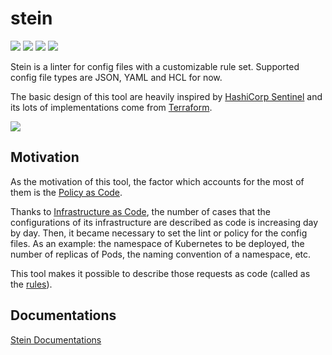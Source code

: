 stein
=====

[![][circleci-badge]][circleci-link] [![][release-badge]][release-link] [![][license-badge]][license-link] [![][report-budge]][report-link]

[circleci-link]:  https://circleci.com/gh/b4b4r07/stein/tree/master
[circleci-badge]: https://circleci.com/gh/b4b4r07/stein/tree/master.svg?style=svg
[release-badge]: https://img.shields.io/github/release/b4b4r07/stein.svg?style=popout
[release-link]:  https://github.com/b4b4r07/stein/releases
[license-badge]: https://img.shields.io/github/license/b4b4r07/stein.svg?style=popout
[license-link]:  ./LICENSE
[report-budge]: https://goreportcard.com/badge/github.com/b4b4r07/stein
[report-link]:  https://goreportcard.com/report/github.com/b4b4r07/stein

Stein is a linter for config files with a customizable rule set.
Supported config file types are JSON, YAML and HCL for now.

The basic design of this tool are heavily inspired by [HashiCorp Sentinel](https://www.hashicorp.com/sentinel) and its lots of implementations come from [Terraform](https://www.terraform.io/).

![](https://user-images.githubusercontent.com/4442708/66107167-8a83f800-e5fa-11e9-9719-f7f03624ee46.png)

## Motivation

As the motivation of this tool, the factor which accounts for the most of them is the [Policy as Code](https://b4b4r07.github.io/stein/concepts/policy-as-code/).

Thanks to [Infrastructure as Code](https://en.wikipedia.org/wiki/Infrastructure_as_code), the number of cases that the configurations of its infrastructure are described as code is increasing day by day.
Then, it became necessary to set the lint or policy for the config files.
As an example: the namespace of Kubernetes to be deployed, the number of replicas of Pods, the naming convention of a namespace, etc.

This tool makes it possible to describe those requests as code (called as the [rules](https://b4b4r07.github.io/stein/configuration/policy/rules/)).

## Documentations

[Stein Documentations](https://b4b4r07.github.io/stein/)
